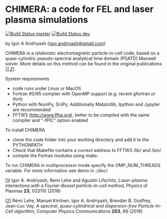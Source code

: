 # CHIMERA: a code for FEL and laser plasma simulations

[![Build Status master](https://img.shields.io/travis/hightower8083/chimera/master.svg?label=master)](https://travis-ci.org/hightower8083/chimera/branches)
[![Build Status dev](https://img.shields.io/travis/hightower8083/chimera/dev.svg?label=dev)](https://travis-ci.org/hightower8083/chimera/branches)

by Igor A Andriyash (<igor.andriyash@gmail.com>)

CHIMERA is a relativistic electromagnetic particle-in-cell code, based on a quasi-cylindric pseudo-spectral analytical time domain (PSATD) Maxwell solver. More details on 
this method can be found in the original publications [<cite>[1]</cite>,<cite>[2]</cite>]. 

System requirements
- code runs under Linux or MacOS
- Fortran 90/95 compiler with OpenMP support (e.g. recent gfortran or ifort)
- Python with NumPy, SciPy; Additionally Matplotlib, Ipython and Jypyter are recommended
- FFTW3 (http://www.fftw.org), better to be compiled with the same compiler and "-fPIC" option enabled

To install CHIMERA
- clone the code folder into your working directory and add it to the PYTHONPATH
- Check that Makefile contains a correct address to FFTW3 /lib/ and /bin/
- compile the Fortran modules using *make*. 

To run CHIMERA in multiprocessor mode specify the OMP_NUM_THREADS variable. For more information see demo in ./doc/

\[[1]\] Igor A. Andriyash, Remi Lehe and Agustin Lifschitz, *Laser-plasma interactions with a Fourier-Bessel particle-in-cell method*, Physics of Plasmas **23**, 033110 
(2016)

\[[2]\] Rémi Lehe, Manuel Kirchen, Igor A. Andriyash, Brendan B. Godfrey, Jean-Luc Vay, *A spectral, quasi-cylindrical and dispersion-free Particle-In-Cell algorithm*, 
Computer Physics Communications **203**, 66 (2016)

[1]:http://dx.doi.org/10.1063/1.4943281
[2]:http://dx.doi.org/10.1016/j.cpc.2016.02.007
